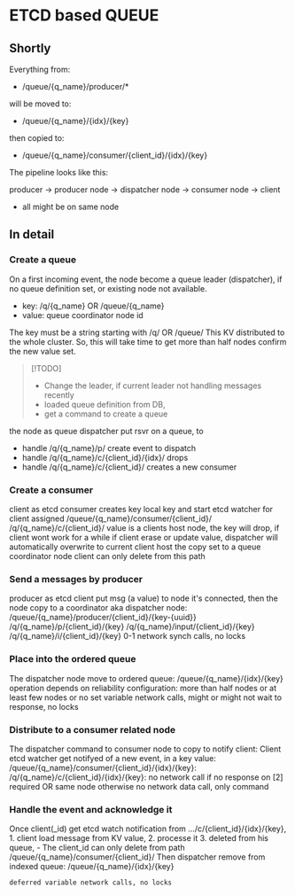 # ETCD based QUEUE

## Shortly

Everything from:
- /queue/{q_name}/producer/*

will be moved to: 
- /queue/{q_name}/{idx}/{key}

then copied to:
- /queue/{q_name}/consumer/{client_id}/{idx}/{key}

The pipeline looks like this:

producer -> producer node -> dispatcher node -> consumer node -> client
- all might be on same node


## In detail

### Create a queue

On a first incoming event, the node become a queue leader (dispatcher), if no queue definition set, or existing node not available.

- key: /q/{q_name} OR /queue/{q_name}
- value: queue coordinator node id

The key must be a string starting with /q/ OR /queue/ 
This KV distributed to the whole cluster. So, this will take time to get more than half nodes confirm the new value set.

> [!TODO]
> - Change the leader, if current leader not handling messages recently
> - loaded queue definition from DB,
> - get a command to create a queue


the node as queue dispatcher put rsvr on a queue, to
 - handle /q/{q_name}/p/ create event to dispatch
 - handle /q/{q_name}/c/{client_id}/{idx}/ drops
 - handle /q/{q_name}/c/{client_id}/ creates a new consumer


### Create a consumer
client as etcd consumer creates key local key and start etcd watcher for client assigned
/queue/{q_name}/consumer/{client_id}/
/q/{q_name}/c/{client_id}/
 value is a clients host node, 
 the key will drop, if client wont work for a while
 if client erase or update value, dispatcher will automatically overwrite to current client host
 the copy set to a queue coordinator node
 client can only delete from this path


### Send a messages by producer

producer as etcd client put msg (a value) to node it's connected, 
	then the node copy to a coordinator aka dispatcher node:
/queue/{q_name}/producer/{client_id}/{key-{uuid}}
/q/{q_name}/p/{client_id}/{key}
/q/{q_name}/input/{client_id}/{key}
/q/{q_name}/i/{client_id}/{key}
	0-1 network synch calls, no locks

### Place into the ordered queue 
 
The dispatcher node move to ordered queue:
/queue/{q_name}/{idx}/{key}
operation depends on reliability configuration: more than half nodes or at least few nodes or no set
	variable network calls, might or might not wait to response, no locks

### Distribute to a consumer related node

The dispatcher command to consumer node to copy to notify client:
Client etcd watcher get notifyed of a new event, in a key value:
/queue/{q_name}/consumer/{client_id}/{idx}/{key}:
/q/{q_name}/c/{client_id}/{idx}/{key}:
	no network call if no response on [2] required OR same node
	otherwise no network data call, only command

### Handle the event and acknowledge it

Once client(_id) get etcd watch notification from .../c/{client_id}/{idx}/{key}, 
	1. client load message from KV value, 
	2. processe it
	3. deleted from his queue, 
	 - The client_id can only delete from path /queue/{q_name}/consumer/{client_id}/
	Then dispatcher remove from indexed queue: /queue/{q_name}/{idx}/{key}

	deferred variable network calls, no locks

